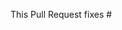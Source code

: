 <!-- Thank you for submitting a Pull Request. Please:
* Read our Pull Request guidelines:
  https://github.com/microsoft/vscode/wiki/How-to-Contribute#pull-requests
* Associate an issue with the Pull Request.
* Ensure that the code is up-to-date with the `master` branch.
* Include a description of the proposed changes and how to test them.
-->

This Pull Request fixes #
